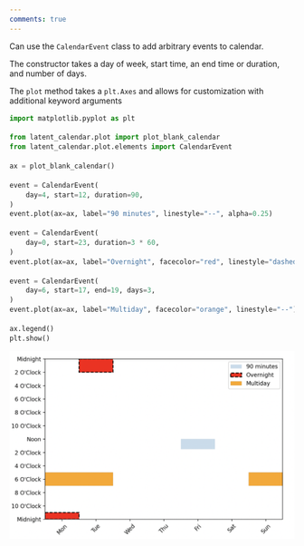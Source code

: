 ```yaml
---
comments: true
---
```

Can use the `CalendarEvent` class to add arbitrary events to calendar.

The constructor takes a day of week, start time, an end time or duration, and
number of days.

The `plot` method takes a `plt.Axes` and allows for customization with additional
keyword arguments

```python
import matplotlib.pyplot as plt

from latent_calendar.plot import plot_blank_calendar
from latent_calendar.plot.elements import CalendarEvent

ax = plot_blank_calendar()

event = CalendarEvent(
    day=4, start=12, duration=90,
)
event.plot(ax=ax, label="90 minutes", linestyle="--", alpha=0.25)

event = CalendarEvent(
    day=0, start=23, duration=3 * 60,
)
event.plot(ax=ax, label="Overnight", facecolor="red", linestyle="dashed", lw=1.5)

event = CalendarEvent(
    day=6, start=17, end=19, days=3,
)
event.plot(ax=ax, label="Multiday", facecolor="orange", linestyle="--")

ax.legend()
plt.show()
```


![Arbitrary Events](./../../images/arbitrary-events.png)
